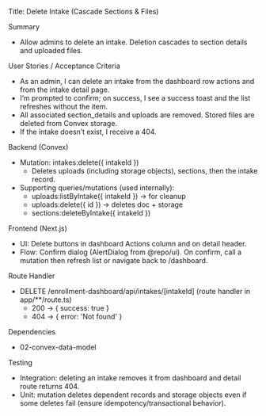 Title: Delete Intake (Cascade Sections & Files)

Summary
- Allow admins to delete an intake. Deletion cascades to section details and uploaded files.

User Stories / Acceptance Criteria
- As an admin, I can delete an intake from the dashboard row actions and from the intake detail page.
- I’m prompted to confirm; on success, I see a success toast and the list refreshes without the item.
- All associated section_details and uploads are removed. Stored files are deleted from Convex storage.
- If the intake doesn’t exist, I receive a 404.

Backend (Convex)
- Mutation: intakes:delete({ intakeId })
  - Deletes uploads (including storage objects), sections, then the intake record.
- Supporting queries/mutations (used internally):
  - uploads:listByIntake({ intakeId }) -> for cleanup
  - uploads:delete({ id }) -> deletes doc + storage
  - sections:deleteByIntake({ intakeId })

Frontend (Next.js)
- UI: Delete buttons in dashboard Actions column and on detail header.
- Flow: Confirm dialog (AlertDialog from @repo/ui). On confirm, call a mutation then refresh list or navigate back to /dashboard.

Route Handler
- DELETE /enrollment-dashboard/api/intakes/[intakeId] (route handler in app/**/route.ts)
  - 200 -> { success: true }
  - 404 -> { error: 'Not found' }

Dependencies
- 02-convex-data-model

Testing
- Integration: deleting an intake removes it from dashboard and detail route returns 404.
- Unit: mutation deletes dependent records and storage objects even if some deletes fail (ensure idempotency/transactional behavior).

